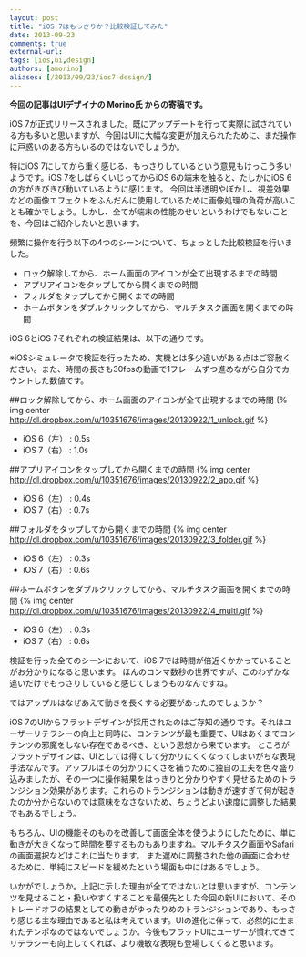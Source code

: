 ```yaml
---
layout: post
title: "iOS 7はもっさりか？比較検証してみた"
date: 2013-09-23
comments: true
external-url: 
tags: [ios,ui,design]
authors: [amorino]
aliases: [/2013/09/23/ios7-design/]
---
```


**今回の記事はUIデザイナの Morino氏 からの寄稿です。**

iOS 7が正式リリースされました。既にアップデートを行って実際に試されている方も多いと思いますが、今回はUIに大幅な変更が加えられたために、まだ操作に戸惑いのある方もいるのではないでしょうか。

特にiOS 7にしてから重く感じる、もっさりしているという意見もけっこう多いようです。iOS 7をしばらくいじってからiOS 6の端末を触ると、たしかにiOS 6の方がきびきび動いているように感じます。
今回は半透明やぼかし、視差効果などの画像エフェクトをふんだんに使用しているために画像処理の負荷が高いことも確かでしょう。しかし、全てが端末の性能のせいというわけでもないことを、今回はご紹介したいと思います。

頻繁に操作を行う以下の4つのシーンについて、ちょっとした比較検証を行いました。

* ロック解除してから、ホーム画面のアイコンが全て出現するまでの時間
* アプリアイコンをタップしてから開くまでの時間
* フォルダをタップしてから開くまでの時間
* ホームボタンをダブルクリックしてから、マルチタスク画面を開くまでの時間

iOS 6とiOS 7それぞれの検証結果は、以下の通りです。

※iOSシミュレータで検証を行ったため、実機とは多少違いがある点はご容赦ください。また、時間の長さも30fpsの動画で1フレームずつ進めながら自分でカウントした数値です。

<!-- more -->

##ロック解除してから、ホーム画面のアイコンが全て出現するまでの時間
{% img center http://dl.dropbox.com/u/10351676/images/20130922/1_unlock.gif %}

* iOS 6（左） : 0.5s
* iOS 7（右） : 1.0s


##アプリアイコンをタップしてから開くまでの時間
{% img center http://dl.dropbox.com/u/10351676/images/20130922/2_app.gif %}

* iOS 6（左） : 0.4s
* iOS 7（右） : 0.7s


##フォルダをタップしてから開くまでの時間
{% img center http://dl.dropbox.com/u/10351676/images/20130922/3_folder.gif %}

* iOS 6（左） : 0.3s
* iOS 7（右） : 0.6s


##ホームボタンをダブルクリックしてから、マルチタスク画面を開くまでの時間
{% img center http://dl.dropbox.com/u/10351676/images/20130922/4_multi.gif %}

* iOS 6（左） : 0.3s
* iOS 7（右） : 0.6s


検証を行った全てのシーンにおいて、iOS 7では時間が倍近くかかっていることがお分かりになると思います。
ほんのコンマ数秒の世界ですが、このわずかな違いだけでもっさりしていると感じてしまうものなんですね。

ではアップルはなぜあえて動きを長くする必要があったのでしょうか？

iOS 7のUIからフラットデザインが採用されたのはご存知の通りです。それはユーザーリテラシーの向上と同時に、コンテンツが最も重要で、UIはあくまでコンテンツの邪魔をしない存在であるべき、という思想から来ています。
ところがフラットデザインは、UIとしては得てして分かりにくくなってしまいがちな表現手法なんです。アップルはその分かりにくさを補うために独自の工夫を色々盛り込みましたが、その一つに操作結果をはっきりと分かりやすく見せるためのトランジション効果があります。これらのトランジションは動きが速すぎて何が起きたのか分からないのでは意味をなさないため、ちょうどよい速度に調整した結果でもあるでしょう。

もちろん、UIの機能そのものを改善して画面全体を使うようにしたために、単に動きが大きくなって時間を要するものもありますね。マルチタスク画面やSafariの画面選択などはこれに当たります。
また遅めに調整された他の画面に合わせるために、単純にスピードを緩めたという場面も中にはあるでしょう。

いかがでしょうか。上記に示した理由が全てではないとは思いますが、コンテンツを見せること・扱いやすくすることを最優先とした今回の新UIにおいて、そのトレードオフの結果としての動きがゆったりめのトランジションであり、もっさり感じる主な理由であると私は考えています。UIの進化に伴って、必然的に生まれたテンポなのではないでしょうか。今後もフラットUIにユーザーが慣れてきてリテラシーも向上してくれば、より機敏な表現も登場してくると思います。
